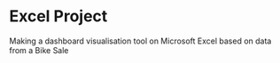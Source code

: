 # Excel Project

Making a dashboard visualisation tool on Microsoft Excel based on data from a Bike Sale
